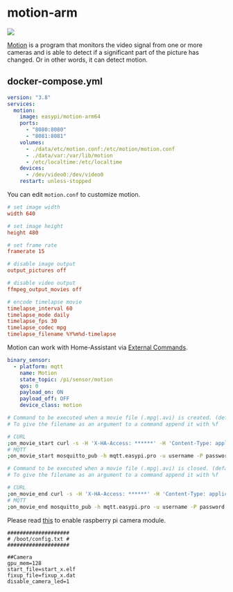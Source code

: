 motion-arm
==========

![](http://www.lavrsen.dk/foswiki/pub/Motion/WebPreferences/motion-trans.gif)

[Motion][1] is a program that monitors the video signal from one or more cameras
and is able to detect if a significant part of the picture has changed. Or in
other words, it can detect motion.

## docker-compose.yml

```yaml
version: "3.8"
services:
  motion:
    image: easypi/motion-arm64
    ports:
      - "8080:8080"
      - "8081:8081"
    volumes:
      - ./data/etc/motion.conf:/etc/motion/motion.conf
      - ./data/var:/var/lib/motion
      - /etc/localtime:/etc/localtime
    devices:
      - /dev/video0:/dev/video0
    restart: unless-stopped
```

You can edit `motion.conf` to customize motion.

```ini
# set image width
width 640

# set image height
height 480

# set frame rate
framerate 15

# disable image output
output_pictures off

# disable video output
ffmpeg_output_movies off

# encode timelapse movie
timelapse_interval 60
timelapse_mode daily
timelapse_fps 30
timelapse_codec mpg
timelapse_filename %Y%m%d-timelapse
```

Motion can work with Home-Assistant via [External Commands][2].

```yaml
binary_sensor:
  - platform: mqtt
    name: Motion
    state_topic: /pi/sensor/motion
    qos: 0
    payload_on: ON
    payload_off: OFF
    device_class: motion
```

```bash
# Command to be executed when a movie file (.mpg|.avi) is created. (default: none)
# To give the filename as an argument to a command append it with %f

# CURL
;on_movie_start curl -s -H 'X-HA-Access: ******' -H 'Content-Type: application/json' -d '{"state": "on", "attributes": {"friendly_name": "Motion", "device_class": "motion"}}' http://hass.easypi.pro:8123/api/states/binary_sensor.motion
# MQTT
;on_movie_start mosquitto_pub -h mqtt.easypi.pro -u username -P password -r -t /pi/sensor/motion -m ON

# Command to be executed when a movie file (.mpg|.avi) is closed. (default: none)
# To give the filename as an argument to a command append it with %f

# CURL
;on_movie_end curl -s -H 'X-HA-Access: ******' -H 'Content-Type: application/json' -d '{"state": "off", "attributes": {"friendly_name": "Motion", "device_class": "motion"}}' http://hass.easypi.pro:8123/api/states/binary_sensor.motion
# MQTT
;on_movie_end mosquitto_pub -h mqtt.easypi.pro -u username -P password -r -t /pi/sensor/motion -m OFF
```

Please read [this][3] to enable raspberry pi camera module.

```
####################
# /boot/config.txt #
####################

##Camera
gpu_mem=128
start_file=start_x.elf
fixup_file=fixup_x.dat
disable_camera_led=1
```

[1]: http://lavrsen.dk/foswiki/bin/view/Motion/WebHome
[2]: http://www.lavrsen.dk/foswiki/bin/view/Motion/ExternalCommands
[3]: https://wiki.archlinux.org/index.php/Raspberry_Pi#Raspberry_Pi_camera_module
